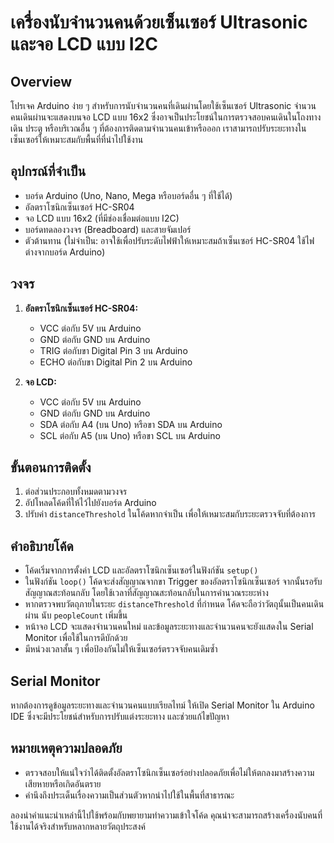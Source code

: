 # เครื่องนับจำนวนคนด้วยเซ็นเซอร์ Ultrasonic และจอ LCD แบบ I2C

## Overview
โปรเจค Arduino ง่าย ๆ สำหรับการนับจำนวนคนที่เดินผ่านโดยใช้เซ็นเซอร์ Ultrasonic จำนวนคนเดินผ่านจะแสดงบนจอ LCD แบบ 16x2 ซึ่งอาจเป็นประโยชน์ในการตรวจสอบคนเดินในโถงทางเดิน ประตู หรือบริเวณอื่น ๆ ที่ต้องการติดตามจำนวนคนเข้าหรือออก เราสามารถปรับระยะทางในเซ็นเซอร์ให้เหมาะสมกับพื้นที่ที่นำไปใช้งาน

## อุปกรณ์ที่จำเป็น
- บอร์ด Arduino (Uno, Nano, Mega หรือบอร์ดอื่น ๆ ที่ใช้ได้)
- อัลตราโซนิกเซ็นเซอร์ HC-SR04
- จอ LCD แบบ 16x2 (ที่มีช่องเชื่อมต่อแบบ I2C)
- บอร์ดทดลองวงจร (Breadboard) และสายจัมเปอร์
- ตัวต้านทาน (ไม่จำเป็น: อาจใช้เพื่อปรับระดับไฟฟ้าให้เหมาะสมถ้าเซ็นเซอร์ HC-SR04  ใช้ไฟต่างจากบอร์ด Arduino)  

## วงจร
1. **อัลตราโซนิกเซ็นเซอร์ HC-SR04:**
   - VCC ต่อกับ 5V บน Arduino
   - GND ต่อกับ GND บน Arduino
   - TRIG ต่อกับขา Digital Pin 3 บน Arduino
   - ECHO ต่อกับขา Digital Pin 2 บน Arduino 

2. **จอ LCD:**
   - VCC ต่อกับ 5V บน Arduino
   - GND ต่อกับ GND บน Arduino
   - SDA ต่อกับ A4 (บน Uno) หรือขา SDA บน Arduino
   - SCL ต่อกับ A5 (บน Uno) หรือขา SCL บน Arduino 

## ขั้นตอนการติดตั้ง
1. ต่อส่วนประกอบทั้งหมดตามวงจร
2. อัปโหลดโค้ดที่ให้ไว้ไปยังบอร์ด Arduino
3. ปรับค่า `distanceThreshold` ในโค้ดหากจำเป็น เพื่อให้เหมาะสมกับระยะตรวจจับที่ต้องการ

## คำอธิบายโค้ด
- โค้ดเริ่มจากการตั้งค่า LCD และอัลตราโซนิกเซ็นเซอร์ในฟังก์ชัน `setup()`
- ในฟังก์ชัน `loop()` โค้ดจะส่งสัญญาณจากขา Trigger ของอัลตราโซนิกเซ็นเซอร์ จากนั้นรอรับสัญญาณสะท้อนกลับ โดยใช้เวลาที่สัญญาณสะท้อนกลับในการคำนวณระยะห่าง
- หากตรวจพบวัตถุภายในระยะ `distanceThreshold` ที่กำหนด โค้ดจะถือว่าวัตถุนั้นเป็นคนเดินผ่าน นับ `peopleCount` เพิ่มขึ้น
- หน้าจอ LCD จะแสดงจำนวนคนใหม่ และข้อมูลระยะทางและจำนวนคนจะยังแสดงใน Serial Monitor เพื่อใช้ในการดีบักด้วย
- มีหน่วงเวลาสั้น ๆ เพื่อป้องกันไม่ให้เซ็นเซอร์ตรวจจับคนเดิมซ้ำ

## Serial Monitor
หากต้องการดูข้อมูลระยะทางและจำนวนคนแบบเรียลไทม์ ให้เปิด Serial Monitor ใน Arduino IDE ซึ่งจะมีประโยชน์สำหรับการปรับแต่งระยะทาง และช่วยแก้ไขปัญหา 

## หมายเหตุความปลอดภัย
- ตรวจสอบให้แน่ใจว่าได้ติดตั้งอัลตราโซนิกเซ็นเซอร์อย่างปลอดภัยเพื่อไม่ให้ตกลงมาสร้างความเสียหายหรือเกิดอันตราย
- คำนึงถึงประเด็นเรื่องความเป็นส่วนตัวหากนำไปใช้ในพื้นที่สาธารณะ

ลองนำคำแนะนำเหล่านี้ไปใช้พร้อมกับพยายามทำความเข้าใจโค้ด คุณน่าจะสามารถสร้างเครื่องนับคนที่ใช้งานได้จริงสำหรับหลากหลายวัตถุประสงค์ 
